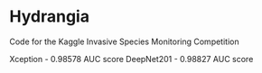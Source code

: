 # Hydrangia
Code for the Kaggle Invasive Species Monitoring Competition

Xception - 0.98578 AUC score
DeepNet201 - 0.98827 AUC score
